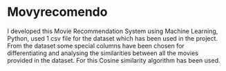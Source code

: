 # Movyrecomendo
I developed this Movie Recommendation System using Machine Learning, Python, used 1 csv file for the dataset which has been used in the project. From the dataset some special columns have been chosen for differentiating and analysing the similarities between all the movies provided in the dataset. For this Cosine similarity algorithm has been used.
